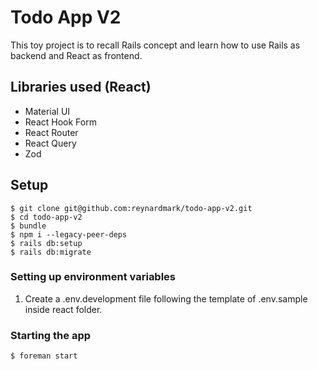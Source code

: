 # Todo App V2

This toy project is to recall Rails concept and learn how to use Rails as backend and React as frontend.

## Libraries used (React)

- Material UI
- React Hook Form
- React Router
- React Query
- Zod

## Setup

```
$ git clone git@github.com:reynardmark/todo-app-v2.git
$ cd todo-app-v2
$ bundle
$ npm i --legacy-peer-deps
$ rails db:setup
$ rails db:migrate
```

### Setting up environment variables

1. Create a .env.development file following the template of .env.sample inside react folder.

### Starting the app

```
$ foreman start
```
